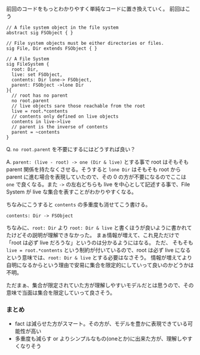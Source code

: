 前回のコードをもっとわかりやすく単純なコードに置き換えていく。
前回はこう
```alloy
// A file system object in the file system
abstract sig FSObject { }

// File system objects must be either directories or files.
sig File, Dir extends FSObject { }

// A File System
sig FileSystem {
  root: Dir,
  live: set FSObject,
  contents: Dir lone-> FSObject,
  parent: FSObject ->lone Dir
}{
  // root has no parent
  no root.parent
  // live objects sare those reachable from the root
  live = root.*contents
  // contents only defined on live objects
  contents in live->live
  // parent is the inverse of contents
  parent = ~contents
}
```

Q. `no root.parent` を不要にするにはどうすれば良い？

A. `parent: (live - root) -> one (Dir & live)` とする事で root はそもそも parent 関係を持たなくさせる。そうすると `lone Dir` はそもそも root から parent に進む場合を表現していたので、その 0 の方が不要になるのでここは `one` で良くなる。また `->` の左右どちらも live を中心として記述する事で、File System が live な集合を表すことがわかりやすくなる。

ちなみにこうすると `contents` の多重度も消せてこう書ける。
```alloy
contents: Dir -> FSObject
```

ちなみに、`root: Dir` より `root: Dir & live` と書くほうが良いように書かれてたけどその説明が理解できなかった。
まぁ情報が増えて、これ見ただけで「root は必ず live だろうな」というのは分かるようにはなる。
ただ、 そもそも `live = root.*contents` という制約が付いているので、root は必ず live になるという意味では、`root: Dir & live` とする必要はなさそう。
情報が増えてより自明になるからという理由で安易に集合を限定的にしていって良いのかどうかは不明。

ただまぁ、集合が限定されていた方が理解しやすいモデルだとは思うので、その意味で当面は集合を限定していって良さそう。

### まとめ

- fact は減らせた方がスマート。その方が、モデルを豊かに表現できている可能性が高い
- 多重度も減らす or よりシンプルなもの(oneとか)に出来た方が、理解しやすくなりそう